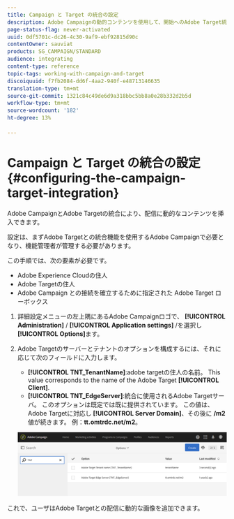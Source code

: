 ```yaml
---
title: Campaign と Target の統合の設定
description: Adobe Campaignの動的コンテンツを使用して、開始へのAdobe Target統合を設定する方法について説明します。
page-status-flag: never-activated
uuid: 0df5701c-dc26-4c30-9af9-ebf92815d90c
contentOwner: sauviat
products: SG_CAMPAIGN/STANDARD
audience: integrating
content-type: reference
topic-tags: working-with-campaign-and-target
discoiquuid: f7fb2084-dd6f-4aa2-940f-e48713146635
translation-type: tm+mt
source-git-commit: 1321c84c49de6d9a318bbc5bb8a0e28b332d2b5d
workflow-type: tm+mt
source-wordcount: '182'
ht-degree: 13%

---
```



# Campaign と Target の統合の設定{#configuring-the-campaign-target-integration}

Adobe CampaignとAdobe Targetの統合により、配信に動的なコンテンツを挿入できます。

設定は、まずAdobe Targetとの統合機能を使用するAdobe Campaignで必要となり、機能管理者が管理する必要があります。

この手順では、次の要素が必要です。

* Adobe Experience Cloudの住人
* Adobe Targetの住人
* Adobe Campaign との接続を確立するために指定された Adobe Target ローボックス

1. 詳細設定メニューの左上隅にあるAdobe Campaignロゴで、 **[!UICONTROL Administration]** / **[!UICONTROL Application settings]** /を選択し **[!UICONTROL Options]**&#x200B;ます。
1. Adobe Targetのサーバーとテナントのオプションを構成するには、それに応じて次のフィールドに入力します。

   * **[!UICONTROL TNT_TenantName]**:adobe targetの住人の名前。 This value corresponds to the name of the Adobe Target **[!UICONTROL Client]**.
   * **[!UICONTROL TNT_EdgeServer]**:統合に使用されるAdobe Targetサーバ。 このオプションは既定では既に提供されています。 この値は、Adobe Targetに対応し **[!UICONTROL Server Domain]**、その後に **/m2** 値が続きます。 例：**tt.omtrdc.net/m2**。

   ![](assets/tar_options.png)

これで、ユーザはAdobe Targetとの配信に動的な画像を追加できます。
